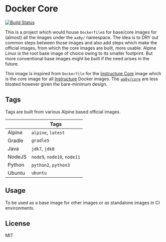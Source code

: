 # Docker Core

[![Build Status](https://travis-ci.org/aa8y/docker-core.svg?branch=master)](https://travis-ci.org/aa8y/docker-core)

This is a project which would house `Dockerfile`s for base/core images for (almost) all the images under the `aa8y/` namespace. The idea is to DRY out common steps between those images and also add steps which make the official images, from which the core images are built, more usable. Alpine Linux is the root base image of choice owing to its smaller footprint. But more conventional base images might be built if the need arises in the future.

This image is inspired from `Dockerfile` for the [Instructure Core](https://github.com/instructure/dockerfiles/blob/master/core/latest/Dockerfile) image which is the core image for all [Instructure](https://www.instructure.com/) Docker images. The [`aa8y/core`](https://hub.docker.com/r/aa8y/core/) are less bloated however given the bare-minimum design.

## Tags

Tags are built from various Alpine based official images.

|        | Tags                        |
|--------|-----------------------------|
| Alpine | `alpine`, `latest`          |
| Gradle | `gradle5`                   |
| Java   | `jdk7`, `jdk8`              |
| NodeJS | `node9`, `node10`, `node11` |
| Python | `python2`, `python3`        |
| Ubuntu | `ubuntu`                    |

## Usage

To be used as a base image for other images or as standalone images in CI environments.

## License

MIT
